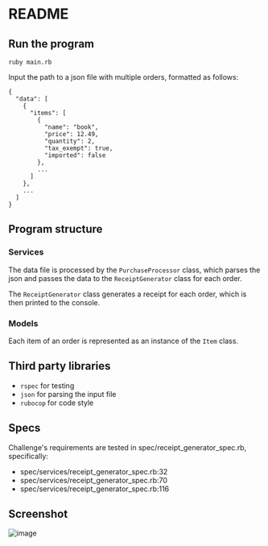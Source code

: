 # README

## Run the program

```
ruby main.rb
```

Input the path to a json file with multiple orders, formatted as follows:

```
{
  "data": [
    {
      "items": [
        {
          "name": "book",
          "price": 12.49,
          "quantity": 2,
          "tax_exempt": true,
          "imported": false
        },
        ...
      ]
    },
    ...
  ]
}
```


## Program structure

### Services
The data file is processed by the `PurchaseProcessor` class, which parses the json and passes the data to the `ReceiptGenerator` class for each order.

The `ReceiptGenerator` class generates a receipt for each order, which is then printed to the console.

### Models
Each item of an order is represented as an instance of the `Item` class.

## Third party libraries

- `rspec` for testing
- `json` for parsing the input file
- `rubocop` for code style


## Specs

Challenge's requirements are tested in spec/receipt_generator_spec.rb, specifically:

- spec/services/receipt_generator_spec.rb:32
- spec/services/receipt_generator_spec.rb:70
- spec/services/receipt_generator_spec.rb:116

## Screenshot
![image](https://github.com/user-attachments/assets/f02cd66c-5638-4d61-9683-08eb6f012d1f)
